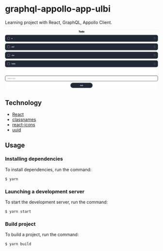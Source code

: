 # graphql-appollo-app-ulbi
Learning project with React, GraphQL, Appollo Client.


![Alt text](screenshots/todo.png?raw=true "Optional Title")

## Technology
- [React](https://reactjs.org/)
- [classnames](https://github.com/JedWatson/classnames#readme)
- [react-icons](https://react-icons.github.io/react-icons/)
- [uuid](https://github.com/uuidjs/uuid#readme)

## Usage
### Installing dependencies
To install dependencies, run the command:
```sh
$ yarn
```

### Launching a development server
To start the development server, run the command:
```sh
$ yarn start
```

### Build project
To build a project, run the command:
```sh
$ yarn build
```
